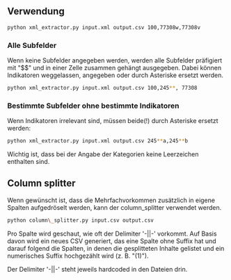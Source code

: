 ## Verwendung

```bash
python xml_extractor.py input.xml output.csv 100,77308w,77308v
```

### Alle Subfelder
Wenn keine Subfelder angegeben werden, werden alle Subfelder präfigiert mit
"$$<subfeld-code>" und in einer Zelle zusammen gehängt ausgegeben. Dabei können
Indikatoren weggelassen, angegeben oder durch Asteriske ersetzt werden.

```bash
python xml_extractor.py input.xml output.csv 100,245**, 77308
```

### Bestimmte Subfelder ohne bestimmte Indikatoren
Wenn Indikatoren irrelevant sind, müssen beide(!) durch Asteriske ersetzt
werden:

```bash
python xml_extractor.py input.xml output.csv 245**a,245**b
```

Wichtig ist, dass bei der Angabe der Kategorien keine Leerzeichen enthalten sind.

## Column splitter

Wenn gewünscht ist, dass die Mehrfachvorkommen zusätzlich in eigene Spalten
aufgedröselt werden, kann der column\_splitter verwendet werden.

```bash
python column\_splitter.py input.csv output.csv
```

Pro Spalte wird geschaut, wie oft der Delimiter '-||-' vorkommt. Auf Basis davon
wird ein neues CSV generiert, das eine Spalte ohne Suffix hat und darauf
folgend die Spalten, in denen die gesplitteten Inhalte gelistet und ein numerisches
Suffix hochgezählt wird (z. B. "(1)").

Der Delimiter '-||-' steht jeweils hardcoded in den Dateien drin.
